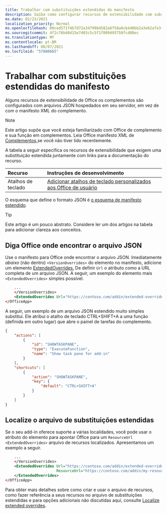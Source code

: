 ```yaml
---
title: Trabalhar com substituições estendidas do manifesto
description: Saiba como configurar recursos de extensibilidade com substituições estendidas do manifesto.
ms.date: 02/23/2021
localization_priority: Normal
ms.openlocfilehash: 09ced571f4b7d72a3479984582a8f58a0cb440bb2a3e62afe3f90329f2cd1be3
ms.sourcegitcommit: 4f2c76b48d15e7d03c5c5f1f809493758fcd88ec
ms.translationtype: MT
ms.contentlocale: pt-BR
ms.lasthandoff: 08/07/2021
ms.locfileid: "57080665"
---
```

# <a name="work-with-extended-overrides-of-the-manifest"></a>Trabalhar com substituições estendidas do manifesto

Alguns recursos de extensibilidade de Office os complementos são configurados com arquivos JSON hospedados em seu servidor, em vez de com o manifesto XML do complemento.

> [!NOTE]
> Este artigo supõe que você esteja familiarizado com Office de complemento e sua função em complementos. Leia Office manifesto XML de [Complementos,](add-in-manifests.md)se você não tiver lido recentemente.

A tabela a seguir especifica os recursos de extensibilidade que exigem uma substituição estendida juntamente com links para a documentação do recurso.

| Recurso | Instruções de desenvolvimento |
| :----- | :----- |
| Atalhos de teclado | [Adicionar atalhos de teclado personalizados aos Office de usuário](../design/keyboard-shortcuts.md) |

O esquema que define o formato JSON é [o esquema de manifesto estendido](https://developer.microsoft.com/json-schemas/office-js/extended-manifest.schema.json).

> [!TIP]
> Este artigo é um pouco abstrato. Considere ler um dos artigos na tabela para adicionar clareza aos conceitos.

## <a name="tell-office-where-to-find-the-json-file"></a>Diga Office onde encontrar o arquivo JSON

Use o manifesto para Office onde encontrar o arquivo JSON. Imediatamente *abaixo* (não dentro) `<VersionOverrides>` do elemento no manifesto, adicione um elemento [ExtendedOverrides.](../reference/manifest/extendedoverrides.md) De definir `Url` o atributo como a URL completa de um arquivo JSON. A seguir, um exemplo do elemento mais `<ExtendedOverrides>` simples possível.

```xml
    ...
    </VersionOverrides>  
    <ExtendedOverrides Url="https://contoso.com/addin/extended-overrides.json"></ExtendedOverrides>
</OfficeApp>
```

A seguir, um exemplo de um arquivo JSON estendido muito simples substitui. Ele atribui o atalho de teclado CTRL+SHIFT+A a uma função (definida em outro lugar) que abre o painel de tarefas do complemento.

```json
{
    "actions": [
        {
            "id": "SHOWTASKPANE",
            "type": "ExecuteFunction",
            "name": "Show task pane for add-in"
        }
    ],
    "shortcuts": [
        {
            "action": "SHOWTASKPANE",
            "key": {
                "default": "CTRL+SHIFT+A"
            }
        }
    ]
}
```

## <a name="localize-the-extended-overrides-file"></a>Localize o arquivo de substituições estendidas

Se o seu add-in oferece suporte a várias localidades, você pode usar o atributo do elemento para apontar Office para um `ResourceUrl` `<ExtendedOverrides>` arquivo de recursos localizados. Apresentamos um exemplo a seguir.

```xml
    ...
    </VersionOverrides>  
    <ExtendedOverrides Url="https://contoso.com/addin/extended-overrides.json" 
                       ResourceUrl="https://contoso.com/addin/my-resources.json">
    </ExtendedOverrides>
</OfficeApp>
```

Para obter mais detalhes sobre como criar e usar o arquivo de recursos, como fazer referência a seus recursos no arquivo de substituições estendidas e para opções adicionais não discutidas aqui, consulte [Localize extended overrides](localization.md#localize-extended-overrides).
